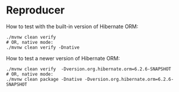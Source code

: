# Reproducer

How to test with the built-in version of Hibernate ORM:

```shell
./mvnw clean verify
# OR, native mode:
./mvnw clean verify -Dnative
```

How to test a newer version of Hibernate ORM:

```shell
./mvnw clean verify  -Dversion.org.hibernate.orm=6.2.6-SNAPSHOT
# OR, native mode:
./mvnw clean package -Dnative -Dversion.org.hibernate.orm=6.2.6-SNAPSHOT
```